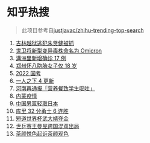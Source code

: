 # 知乎热搜

> 此项目参考自[justjavac/zhihu-trending-top-search](https://github.com/justjavac/zhihu-trending-top-search/blob/main/utils.ts)

<!-- BEGIN -->
  <!-- 最后更新时间:Sun Nov 28 2021 15:10:59 GMT+0000 (Coordinated Universal Time) -->
  1. [吉林越狱逃犯朱贤健被抓](https://www.zhihu.com/search?q=朱贤健)
1. [世卫将新型变异毒株命名为 Omicron](https://www.zhihu.com/search?q=新型变异毒株)
1. [满洲里新增确诊 17 例](https://www.zhihu.com/search?q=满洲里疫情)
1. [郑州怀八胞胎女子仅 18 岁](https://www.zhihu.com/search?q=郑州八胞胎)
1. [2022 国考](https://www.zhihu.com/search?q=国考)
1. [一人之下 4 更新](https://www.zhihu.com/search?q=一人之下4)
1. [河南再通报「营养餐致学生呕吐」](https://www.zhihu.com/search?q=河南营养餐)
1. [内蒙疫情](https://www.zhihu.com/search?q=内蒙疫情)
1. [中国男篮轻取日本](https://www.zhihu.com/search?q=中国男篮)
1. [库里 32 分勇士 6 连胜](https://www.zhihu.com/search?q=勇士)
1. [短道世界杯武大靖夺金](https://www.zhihu.com/search?q=短道世界杯)
1. [世乒赛王曼昱跨国混双出局](https://www.zhihu.com/search?q=世乒赛混双)
1. [茶颜悦色起诉茶颜观色](https://www.zhihu.com/search?q=茶颜悦色)
  <!-- END -->